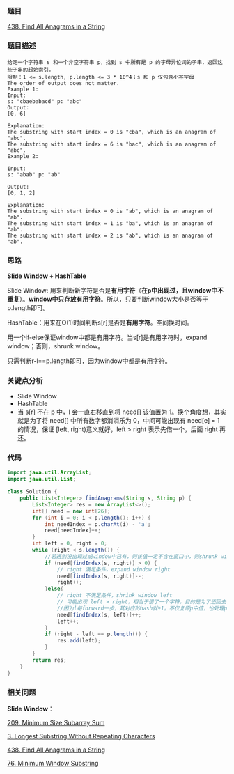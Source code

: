### 题目
[438. Find All Anagrams in a String](https://leetcode.com/problems/find-all-anagrams-in-a-string/)

### 题目描述
```
给定一个字符串 s 和一个非空字符串 p，找到 s 中所有是 p 的字母异位词的子串，返回这些子串的起始索引。
限制：1 <= s.length, p.length <= 3 * 10^4；s 和 p 仅包含小写字母
The order of output does not matter.
Example 1:
Input:
s: "cbaebabacd" p: "abc"
Output:
[0, 6]

Explanation:
The substring with start index = 0 is "cba", which is an anagram of "abc".
The substring with start index = 6 is "bac", which is an anagram of "abc".
Example 2:

Input:
s: "abab" p: "ab"

Output:
[0, 1, 2]

Explanation:
The substring with start index = 0 is "ab", which is an anagram of "ab".
The substring with start index = 1 is "ba", which is an anagram of "ab".
The substring with start index = 2 is "ab", which is an anagram of "ab".
```

### 思路
**Slide Window + HashTable**

Slide Window: 用来判断新字符是否是**有用字符**（**在p中出现过，且window中不重复**）。**window中只存放有用字符**。所以，只要判断window大小是否等于p.length即可。

HashTable：用来在O(1)时间判断s[r]是否是**有用字符**。空间换时间。

用一个if-else保证window中都是有用字符。当s[r]是有用字符时，expand window；否则，shrunk window。

只需判断r-l==p.length即可，因为window中都是有用字符。

### 关键点分析
* Slide Window
* HashTable
* 当 s[r] 不在 p 中，l 会一直右移直到将 need[] 该值置为 1。换个角度想，其实就是为了将 need[] 中所有数字都消消乐为 0，中间可能出现有 need[e] = 1 的情况，保证 [left, right)意义就好，left > right 表示先借一个，后面 right 再还。

### 代码
```java
import java.util.ArrayList;
import java.util.List;

class Solution {
    public List<Integer> findAnagrams(String s, String p) {
        List<Integer> res = new ArrayList<>();
        int[] need = new int[26];
        for (int i = 0; i < p.length(); i++) {
            int needIndex = p.charAt(i) - 'a';
            need[needIndex]++;
        }
        int left = 0, right = 0;
        while (right < s.length()) {
            //若遇到没出现过或window中已有，则该值一定不含在窗口中，则shrunk window，直到window中该值出窗口，或l= r+1（此时，HashTable中的该值>0，是l滑到r右边导致的）。
            if (need[findIndex(s, right)] > 0) {
                // right 满足条件，expand window right
                need[findIndex(s, right)]--;
                right++;
            }else{
                // right 不满足条件，shrink window left
                // 可能出现 left > right，相当于借了一个字符，目的是为了还回去让 right++
                //因为l每forward一步，其对应的hash就+1。不仅复原p中值，也处理p未出现值。
                need[findIndex(s, left)]++;
                left++;
            }
            if (right - left == p.length()) {
                res.add(left);
            }
        }
        return res;
    }
}
```

### 相关问题
**Slide Window**：

[209. Minimum Size Subarray Sum](https://github.com/zhangbotong/LeetCode/blob/master/problems/1.%20Array/209.%20Minimum%20Size%20Subarray%20Sum.md)

[3. Longest Substring Without Repeating Characters](https://github.com/zhangbotong/LeetCode/blob/master/problems/1.%20Array/3.%20Longest%20Substring%20Without%20Repeating%20Characters(%E6%9C%80%E9%95%BF%E5%AD%90%E4%B8%B2%E6%97%A0%E9%87%8D%E5%A4%8D%E5%AD%97%E7%AC%A6).md)

[438. Find All Anagrams in a String](https://github.com/zhangbotong/LeetCode/blob/master/problems/1.%20Array/438.%20Find%20All%20Anagrams%20in%20a%20String.md)

[76. Minimum Window Substring](https://github.com/zhangbotong/LeetCode/blob/master/problems/1.%20Array/76.%20Minimum%20Window%20Substring.md)
